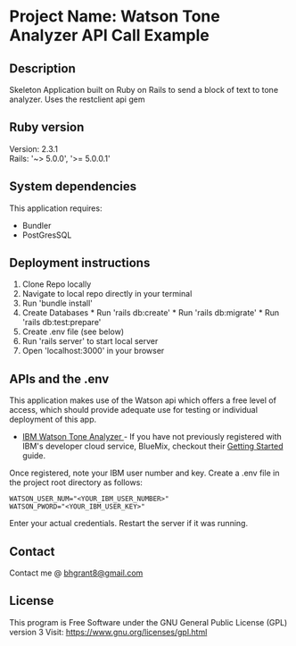 
# Project Name: Watson Tone Analyzer API Call Example

## Description

Skeleton Application built on Ruby on Rails to send a block of text to tone analyzer. Uses the restclient api gem

## Ruby version
Version: 2.3.1<br>
Rails: '~> 5.0.0', '>= 5.0.0.1'

## System dependencies

This application requires:
  * Bundler
  * PostGresSQL

## Deployment instructions
  1. Clone Repo locally
  2. Navigate to local repo directly in your terminal
  3. Run 'bundle install'
  4. Create Databases
    * Run 'rails db:create'
    * Run 'rails db:migrate'
    * Run 'rails db:test:prepare'
  5. Create .env file (see below)
  6. Run 'rails server' to start local server
  7. Open 'localhost:3000' in your browser

## APIs and the .env
  This application makes use of the Watson api which offers a free level of access, which should provide adequate use for testing or individual deployment of this app.</a>
  * <a href="https://www.ibm.com/watson/developercloud/tone-analyzer.html">IBM Watson Tone Analyzer </a> - If you have not previously registered with IBM's developer cloud service, BlueMix, checkout their <a href="https://www.ibm.com/watson/developercloud/doc/getting_started/">Getting Started</a> guide.

Once registered, note your IBM user number and key. Create a .env file in the project root directory as follows:

    WATSON_USER_NUM="<YOUR_IBM_USER_NUMBER>"
    WATSON_PWORD="<YOUR_IBM_USER_KEY>"

Enter your actual credentials. Restart the server if it was running.

## Contact
  Contact me @ <a href="mailto:bhgrant@gmail.com">bhgrant8@gmail.com</a><br>
  
## License
  This program is Free Software under the GNU General Public License (GPL) version 3
  Visit: https://www.gnu.org/licenses/gpl.html
